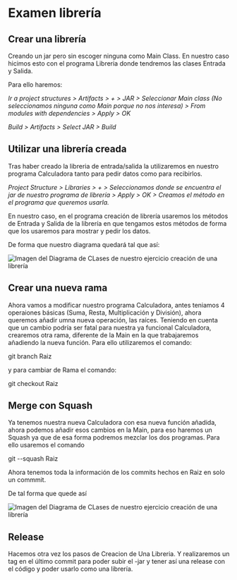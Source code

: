 # Examen librería

## Crear una librería 

Creando un jar pero sin escoger ninguna como Main Class. En nuestro caso hicimos esto con el programa Libreria donde tendremos las clases Entrada y Salida.

Para ello haremos: 

*Ir a project structures > Artifacts > + > JAR > Seleccionar Main class (No seleccionamos ninguna como Main porque no nos interesa) > From modules with dependencies > Apply > OK*

*Build > Artifacts > Select JAR > Build*


## Utilizar una librería creada

Tras haber creado la libreria de entrada/salida la utilizaremos en nuestro programa Calculadora tanto para pedir datos como para recibirlos. 

*Project Structure > Libraries > + > Seleccionamos donde se encuentra el jar de nuestro programa de librería > Apply > OK > Creamos el método en el programa que queremos usarla.*

En nuestro caso, en el programa creación de librería usaremos los métodos de Entrada y Salida de la librería en que tengamos estos métodos de forma que los usaremos para mostrar y pedir los datos. 

De forma que nuestro diagrama quedará tal que así: 

![Imagen del Diagrama de CLases de nuestro ejercicio creación de una librería](img/Imagen.png)

## Crear una nueva rama

Ahora vamos a modificar nuestro programa Calculadora, antes teniamos 4 operaiones básicas (Suma, Resta, Multiplicación y División), ahora queremos añadir umna nueva operación, las raíces. Teniendo en cuenta que un cambio podría ser fatal para nuestra ya funcional Calculadora, crearemos otra rama, diferente de la Main en la que trabajaremos añadiendo la nueva función. Para ello utilizaremos el comando: 

git branch Raiz

y para cambiar de Rama el comando: 

git checkout Raiz

## Merge con Squash

Ya tenemos nuestra nueva Calculadora con esa nueva función añadida, ahora podemos añadir esos cambios en la Main, para eso haremos un Squash ya que de esa forma podremos mezclar los dos programas. Para ello usaremos el comando 

git --squash Raiz 

Ahora tenemos toda la información de los commits hechos en Raiz en solo un commmit. 

De tal forma que quede así 

![Imagen del Diagrama de CLases de nuestro ejercicio creación de una librería](img/BranchMerge.png)


## Release

Hacemos otra vez los pasos de Creacion de Una Libreria. Y realizaremos un tag en el último commit para poder subir el -jar y tener así una release con el código y poder usarlo como una librería.
